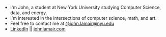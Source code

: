 * I'm John, a student at New York University studying Computer Science, data, and energy.
* I'm interested in the intersections of computer science, math, and art.
* Feel free to contact me at [@john.lamair@nyu.edu](mailto:john.lamair@nyu.edu)
* [LinkedIn](https://www.linkedin.com/in/johnlamair/) || [johnlamair.com](https://johnlamair.com)


